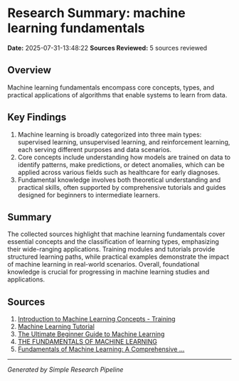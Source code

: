 # Research Summary: machine learning fundamentals
**Date:** 2025-07-31-13:48:22
**Sources Reviewed:** 5 sources reviewed

## Overview
Machine learning fundamentals encompass core concepts, types, and practical applications of algorithms that enable systems to learn from data.

## Key Findings
1. Machine learning is broadly categorized into three main types: supervised learning, unsupervised learning, and reinforcement learning, each serving different purposes and data scenarios.
2. Core concepts include understanding how models are trained on data to identify patterns, make predictions, or detect anomalies, which can be applied across various fields such as healthcare for early diagnoses.
3. Fundamental knowledge involves both theoretical understanding and practical skills, often supported by comprehensive tutorials and guides designed for beginners to intermediate learners.

## Summary
The collected sources highlight that machine learning fundamentals cover essential concepts and the classification of learning types, emphasizing their wide-ranging applications. Training modules and tutorials provide structured learning paths, while practical examples demonstrate the impact of machine learning in real-world scenarios. Overall, foundational knowledge is crucial for progressing in machine learning studies and applications.

## Sources
1. [Introduction to Machine Learning Concepts - Training](https://learn.microsoft.com/en-us/training/modules/fundamentals-machine-learning/)
2. [Machine Learning Tutorial](https://www.geeksforgeeks.org/machine-learning/machine-learning/)
3. [The Ultimate Beginner Guide to Machine Learning](https://www.reddit.com/r/learnmachinelearning/comments/1fxqko8/the_ultimate_beginner_guide_to_machine_learning/)
4. [THE FUNDAMENTALS OF MACHINE LEARNING](https://www.interactions.com/wp-content/uploads/2017/06/machine_learning_wp-5.pdf)
5. [Fundamentals of Machine Learning: A Comprehensive ...](https://medium.com/@pavanece496/fundamentals-of-machine-learning-a-comprehensive-introduction-3b9d2ddbd602)

---
*Generated by Simple Research Pipeline*
